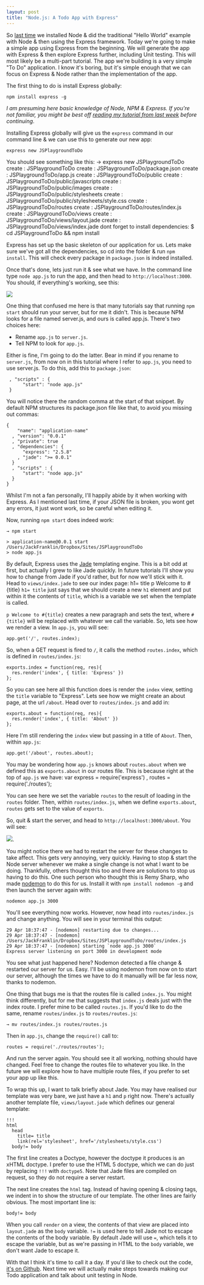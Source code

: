 ```yaml
---
layout: post
title: "Node.js: A Todo App with Express"
---
```


So [last time](http://javascriptplayground.com/blog/2012/04/beginning-node-js-express-tutorial) we installed Node & did the traditional "Hello World" example with Node & then using the Express framework. Today we're going to make a simple app using Express from the beginning. We will generate the app with Express & then explore Express further, including Unit testing. This will most likely be a multi-part tutorial. The app we're building is a very simple "To Do" application. I know it's boring, but it's simple enough that we can focus on Express & Node rather than the implementation of the app.

The first thing to do is install Express globally:

    npm install express -g

_I am presuming here basic knowledge of Node, NPM & Express. If you're not familiar, you might be best off [reading my tutorial from last week](http://javascriptplayground.com/blog/2012/04/beginning-node-js-express-tutorial) before continuing_.

Installing Express globally will give us the `express` command in our command line & we can use this to generate our new app:

    express new JSPlaygroundToDo

You should see something like this:
→ express new JSPlaygroundToDo
create : JSPlaygroundToDo
create : JSPlaygroundToDo/package.json
create : JSPlaygroundToDo/app.js
create : JSPlaygroundToDo/public
create : JSPlaygroundToDo/public/javascripts
create : JSPlaygroundToDo/public/images
create : JSPlaygroundToDo/public/stylesheets
create : JSPlaygroundToDo/public/stylesheets/style.css
create : JSPlaygroundToDo/routes
create : JSPlaygroundToDo/routes/index.js
create : JSPlaygroundToDo/views
create : JSPlaygroundToDo/views/layout.jade
create : JSPlaygroundToDo/views/index.jade
dont forget to install dependencies:
$ cd JSPlaygroundToDo && npm install

Express has set up the basic skeleton of our application for us. Lets make sure we've got all the dependencies, so cd into the folder & run `npm install`. This will check every package in `package.json` is indeed installed.

Once that's done, lets just run it & see what we have. In the command line type `node app.js` to run the app, and then head to `http://localhost:3000`. You should, if everything's working, see this:

![](http://cl.ly/3P2u133L0v2C3J3M1A2Y/Screen%20Shot%202012-04-29%20at%2017.38.26.png)

One thing that confused me here is that many tutorials say that running `npm start` should run your server, but for me it didn't. This is because NPM looks for a file named server.js, and ours is called app.js. There's two choices here:

* Rename `app.js` to `server.js`.
* Tell NPM to look for `app.js`.

Either is fine, I'm going to do the latter. Bear in mind if you rename to `server.js`, from now on in this tutorial where I refer to `app.js`, you need to use server.js. To do this, add this to `package.json`:

     , "scripts" : {
          "start": "node app.js"
     }


You will notice there the random comma at the start of that snippet. By default NPM structures its package.json file like that, to avoid you missing out commas:

    {
        "name": "application-name"
      , "version": "0.0.1"
      , "private": true
      , "dependencies": {
          "express": "2.5.8"
        , "jade": ">= 0.0.1"
      }
      , "scripts" : {
          "start": "node app.js"
      }
    }

Whilst I'm not a fan personally, I'll happily abide by it when working with Express. As I mentioned last time, if your JSON file is broken, you wont get any errors, it just wont work, so be careful when editing it.

Now, running `npm start` does indeed work:

    → npm start

    > application-name@0.0.1 start /Users/JackFranklin/Dropbox/Sites/JSPlaygroundToDo
    > node app.js

By default, Express uses the [Jade](http://jade-lang.com/) templating engine. This is a bit odd at first, but actually I grew to like Jade quickly. In future tutorials I'll show you how to change from Jade if you'd rather, but for now we'll stick with it. Head to `views/index.jade` to see our index page:
h1= title
p Welcome to #{title}
`h1= title` just says that we should create a new `h1` element and put within it the contents of `title`, which is a variable we set when the template is called.

`p Welcome to #{title}` creates a new paragraph and sets the text, where `#{title}` will be replaced with whatever we call the variable. So, lets see how we render a view. In `app.js`, you will see:

    app.get('/', routes.index);

So, when a GET request is fired to `/`, it calls the method `routes.index`, which is defined in `routes/index.js`:

    exports.index = function(req, res){
      res.render('index', { title: 'Express' })
    };

So you can see here all this function does is render the `index` view, setting the `title` variable to "Express". Lets see how we might create an about page, at the url `/about`. Head over to `routes/index.js` and add in:

    exports.about = function(req, res){
      res.render('index', { title: 'About' })
    };

Here I'm still rendering the `index` view but passing in a title of `About`. Then, within `app.js`:

    app.get('/about', routes.about);

You may be wondering how `app.js` knows about `routes.about` when we defined this as `exports.about` in our routes file. This is because right at the top of `app.js` we have:
var express = require('express')
, routes = require('./routes');

You can see here we set the variable `routes` to the result of loading in the `routes` folder. Then, within `routes/index.js`, when we define `exports.about`, `routes` gets set to the value of `exports`.

So, quit & start the server, and head to `http://localhost:3000/about`. You will see:

![](http://cl.ly/1g2r340j3H0e0p160F1y/Screen%20Shot%202012-04-29%20at%2018.34.36.png).

You might notice there we had to restart the server for these changes to take affect. This gets very annoying, very quickly. Having to stop & start the Node server whenever we make a single change is not what I want to be doing. Thankfully, others thought this too and there are solutions to stop us having to do this. One such person who thought this is Remy Sharp, who made [nodemon](http://remysharp.com/2010/10/12/nodejs-rapid-development-nodemon/) to do this for us. Install it with `npm install nodemon -g` and then launch the server again with:

    nodemon app.js 3000

You'll see everything now works. However, now head into `routes/index.js` and change anything. You will see in your terminal this output:

    29 Apr 18:37:47 - [nodemon] restarting due to changes...
    29 Apr 18:37:47 - [nodemon] /Users/JackFranklin/Dropbox/Sites/JSPlaygroundToDo/routes/index.js
    29 Apr 18:37:47 - [nodemon] starting `node app.js 3000`
    Express server listening on port 3000 in development mode

You see what just happened here? Nodemon detected a file change & restarted our server for us. Easy. I'll be using nodemon from now on to start our server, although the times we have to do it manually will be far less now, thanks to nodemon.

One thing that bugs me is that the routes file is called `index.js`. You might think differently, but for me that suggests that `index.js` deals just with the index route. I prefer mine to be called `routes.js`. If you'd like to do the same, rename `routes/index.js` to `routes/routes.js`:

    → mv routes/index.js routes/routes.js

Then in `app.js`, change the `require()` call to:

    routes = require('./routes/routes');

And run the server again. You should see it all working, nothing should have changed. Feel free to change the routes file to whatever you like. In the future we will explore how to have multiple route files, if you prefer to set your app up like this.

To wrap this up, I want to talk briefly about Jade. You may have realised our template was very bare, we just have a `h1` and `p` right now. There's actually another template file, `views/layout.jade` which defines our general template:

    !!!
    html
      head
        title= title
        link(rel='stylesheet', href='/stylesheets/style.css')
      body!= body

The first line creates a Doctype, however the doctype it produces is an xHTML doctype. I prefer to use the HTML 5 doctype, which we can do just by replacing `!!!` with `doctype5`. Note that Jade files are compiled on request, so they do not require a server restart.

The next line creates the `html` tag. Instead of having opening & closing tags, we indent in to show the structure of our template. The other lines are fairly obvious. The most important line is:

    body!= body

When you call `render` on a view, the contents of that view are placed into `layout.jade` as the `body` variable. `!=` is used here to tell Jade not to escape the contents of the body variable. By default Jade will use `=`, which tells it to escape the variable, but as we're passing in HTML to the `body` variable, we don't want Jade to escape it.

With that I think it's time to call it a day. If you'd like to check out the code, [it's on Github](https://github.com/jackfranklin/node-todo). Next time we will actually make steps towards making our Todo application and talk about unit testing in Node.
